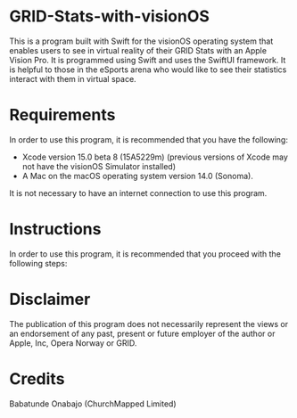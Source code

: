 # GRID-Stats-with-visionOS
This is a program built with Swift for the visionOS operating system that enables users to see in virtual reality of their GRID Stats with an Apple Vision Pro. It is programmed using Swift and uses the SwiftUI framework. It is helpful to those in the eSports arena who would like to see their statistics interact with them in virtual space.

# Requirements
In order to use this program, it is recommended that you have the following:
* Xcode version 15.0 beta 8 (15A5229m) (previous versions of Xcode may not have the visionOS Simulator installed)
* A Mac on the macOS operating system version 14.0 (Sonoma).

It is not necessary to have an internet connection to use this program.

# Instructions
In order to use this program, it is recommended that you proceed with the following steps:

# Disclaimer
The publication of this program does not necessarily represent the views or an endorsement of any past, present or future employer of the author or Apple, Inc, Opera Norway or GRID.

# Credits
Babatunde Onabajo (ChurchMapped Limited)

